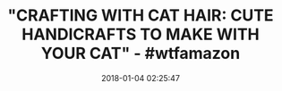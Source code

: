 ---
title: '"CRAFTING WITH CAT HAIR: CUTE HANDICRAFTS TO MAKE WITH YOUR CAT" - #wtfamazon'
name: 'Crafting with Cat Hair: Cute Handicrafts to Make with Your Cat'
date: '2018-01-04 02:25:47'
buy_now: >-
  https://www.amazon.com/Crafting-Cat-Hair-Cute-Handicrafts-ebook/dp/B00CCONZYU?SubscriptionId=AKIAIA5RBQIWQVTCUEUQ&tag=coldcutdeals-20&linkCode=xm2&camp=2025&creative=165953&creativeASIN=B00CCONZYU
description_markdown: |-
  Crafting with Cat Hair: Cute Handicrafts to Make with Your Cat

   
tweet_id_str: '948742223092477953'
price: ''
you_save: ''
asin: B00CCONZYU
image: 'https://images-na.ssl-images-amazon.com/images/I/51h%2ByBXnHdL.jpg'

---